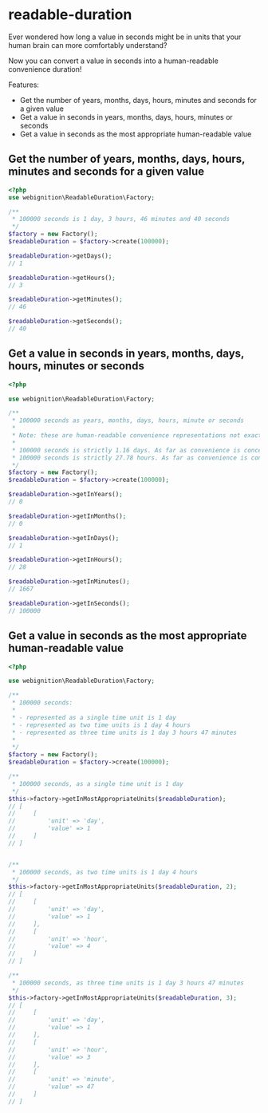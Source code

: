 readable-duration
=================

Ever wondered how long a value in seconds might be in units that your human brain can more comfortably understand?

Now you can convert a value in seconds into a human-readable convenience duration!

Features:

 - Get the number of years, months, days, hours, minutes and seconds for a given value
 - Get a value in seconds in years, months, days, hours, minutes or seconds
 - Get a value in seconds as the most appropriate human-readable value

## Get the number of years, months, days, hours, minutes and seconds for a given value

```php
<?php
use webignition\ReadableDuration\Factory;

/**
 * 100000 seconds is 1 day, 3 hours, 46 minutes and 40 seconds
 */
$factory = new Factory();    
$readableDuration = $factory->create(100000);

$readableDuration->getDays();
// 1

$readableDuration->getHours();
// 3

$readableDuration->getMinutes();
// 46

$readableDuration->getSeconds();
// 40
```    
    
## Get a value in seconds in years, months, days, hours, minutes or seconds

```php
<?php

use webignition\ReadableDuration\Factory;

/**
 * 100000 seconds as years, months, days, hours, minute or seconds
 *
 * Note: these are human-readable convenience representations not exact
 *
 * 100000 seconds is strictly 1.16 days. As far as convenience is concerned, that's 1 day.
 * 100000 seconds is strictly 27.78 hours. As far as convenience is concerned, that's 28 hours.
 */
$factory = new Factory();    
$readableDuration = $factory->create(100000);

$readableDuration->getInYears();
// 0

$readableDuration->getInMonths();
// 0

$readableDuration->getInDays();
// 1

$readableDuration->getInHours();
// 28

$readableDuration->getInMinutes();
// 1667

$readableDuration->getInSeconds();
// 100000

```

## Get a value in seconds as the most appropriate human-readable value

```php
<?php

use webignition\ReadableDuration\Factory;

/**
 * 100000 seconds:
 *
 * - represented as a single time unit is 1 day
 * - represented as two time units is 1 day 4 hours
 * - represented as three time units is 1 day 3 hours 47 minutes
 *
 */
$factory = new Factory();    
$readableDuration = $factory->create(100000);

/**
 * 100000 seconds, as a single time unit is 1 day
 */
$this->factory->getInMostAppropriateUnits($readableDuration);
// [
//     [
//         'unit' => 'day',
//         'value' => 1
//     ]
// ]


/**
 * 100000 seconds, as two time units is 1 day 4 hours
 */
$this->factory->getInMostAppropriateUnits($readableDuration, 2);
// [
//     [
//         'unit' => 'day',
//         'value' => 1
//     ],
//     [
//         'unit' => 'hour',
//         'value' => 4
//     ]
// ]

/**
 * 100000 seconds, as three time units is 1 day 3 hours 47 minutes
 */
$this->factory->getInMostAppropriateUnits($readableDuration, 3);
// [
//     [
//         'unit' => 'day',
//         'value' => 1
//     ],
//     [
//         'unit' => 'hour',
//         'value' => 3
//     ],
//     [
//         'unit' => 'minute',
//         'value' => 47
//     ]
// ]
```
